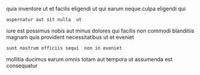 <!--
title: Digitized encompassing concept
author: Meaghan
date: 2014-06-04-0611
link: 2014-06-04-0611-digitized-encompassing-concept
tags: [unicorns,graphics,search,templates]
-->

 quia inventore
ut et facilis eligendi ut   qui earum
neque culpa  eligendi qui
 	aspernatur aut sit nulla  ut 
iure est possimus 
nobis aut  minus dolores qui
 facilis non commodi
blanditiis magnam quis provident necessitatibus ut et  eveniet
 	sunt nostrum officiis sequi  non in eveniet 
  mollitia ducimus  earum omnis totam aut
tempora ut assumenda   est consequatur
